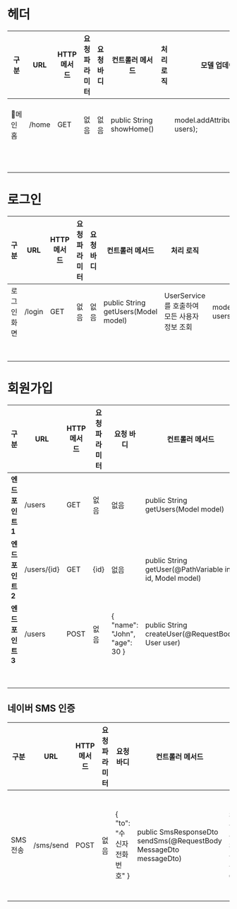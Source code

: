 # 헤더
| **구분** | **URL** | **HTTP 메서드** | **요청 파라미터** | **요청 바디** | **컨트롤러 메서드**             | **처리 로직** | **모델 업데이트**                         | **뷰 선택**           | **상태 코드** | **응답 데이터**          | **뷰**        |
| ------ | ------- | ------------ | ----------- | --------- | ------------------------ | --------- | ----------------------------------- | ------------------ | --------- | ------------------- | ------------ |
| 메인 홈  | /home   | GET          | 없음          | 없음        | public String showHome() |           | model.addAttribute("users", users); | return "userList"; | 200 OK    | 사용자 목록 JSON 또는 HTML | userList.jsp |
|        |         |              |             |           |                          |           |                                     |                    |           |                     |              |
|        |         |              |             |           |                          |           |                                     |                    |           |                     |              |
|        |         |              |             |           |                          |           |                                     |                    |           |                     |              |
|        |         |              |             |           |                          |           |                                     |                    |           |                     |              |
|        |         |              |             |           |                          |           |                                     |                    |           |                     |              |
|        |         |              |             |           |                          |           |                                     |                    |           |                     |              |
|        |         |              |             |           |                          |           |                                     |                    |           |                     |              |
|        |         |              |             |           |                          |           |                                     |                    |           |                     |              |

# 로그인

| **구분** | **URL** | **HTTP 메서드** | **요청 파라미터** | **요청 바디** | **컨트롤러 메서드**                        | **처리 로직**                      | **모델 업데이트**                         | **뷰 선택**           | **상태 코드** | **응답 데이터**          | **뷰**        |
| ------ | ------- | ------------ | ----------- | --------- | ----------------------------------- | ------------------------------ | ----------------------------------- | ------------------ | --------- | ------------------- | ------------ |
| 로그인 화면 | /login  | GET          | 없음          | 없음        | public String getUsers(Model model) | UserService를 호출하여 모든 사용자 정보 조회 | model.addAttribute("users", users); | return "userList"; | 200 OK    | 사용자 목록 JSON 또는 HTML | userList.jsp |
|        |         |              |             |           |                                     |                                |                                     |                    |           |                     |              |
|        |         |              |             |           |                                     |                                |                                     |                    |           |                     |              |
|        |         |              |             |           |                                     |                                |                                     |                    |           |                     |              |
|        |         |              |             |           |                                     |                                |                                     |                    |           |                     |              |
|        |         |              |             |           |                                     |                                |                                     |                    |           |                     |              |
|        |         |              |             |           |                                     |                                |                                     |                    |           |                     |              |
|        |         |              |             |           |                                     |                                |                                     |                    |           |                     |              |
|        |         |              |             |           |                                     |                                |                                     |                    |           |                     |              |


# 회원가입

| **구분**      | **URL**     | **HTTP 메서드** | **요청 파라미터** | **요청 바디**                     | **컨트롤러 메서드**                                             | **처리 로직**                      | **모델 업데이트**                              | **뷰 선택**             | **상태 코드**   | **응답 데이터**              | **뷰**          |
| ----------- | ----------- | ------------ | ----------- | ----------------------------- | -------------------------------------------------------- | ------------------------------ | ---------------------------------------- | -------------------- | ----------- | ----------------------- | -------------- |
| **엔드포인트 1** | /users      | GET          | 없음          | 없음                            | public String getUsers(Model model)                      | UserService를 호출하여 모든 사용자 정보 조회 | model.addAttribute("users", users);      | return "userList";   | 200 OK      | 사용자 목록 JSON 또는 HTML     | userList.jsp   |
| **엔드포인트 2** | /users/{id} | GET          | {id}        | 없음                            | public String getUser(@PathVariable int id, Model model) | UserService를 호출하여 특정 사용자 정보 조회 | model.addAttribute("user", user);        | return "userDetail"; | 200 OK      | 사용자 정보 JSON 또는 HTML     | userDetail.jsp |
| **엔드포인트 3** | /users      | POST         | 없음          | { "name": "John", "age": 30 } | public String createUser(@RequestBody User user)         | UserService를 호출하여 사용자 생성       | model.addAttribute("user", createdUser); | return "userDetail"; | 201 Created | 생성된 사용자 정보 JSON 또는 HTML | userDetail.jsp |
|             |             |              |             |                               |                                                          |                                |                                          |                      |             |                         |                |
|             |             |              |             |                               |                                                          |                                |                                          |                      |             |                         |                |
|             |             |              |             |                               |                                                          |                                |                                          |                      |             |                         |                |
|             |             |              |             |                               |                                                          |                                |                                          |                      |             |                         |                |
|             |             |              |             |                               |                                                          |                                |                                          |                      |             |                         |                |
|             |             |              |             |                               |                                                          |                                |                                          |                      |             |                         |                |
|             |             |              |             |                               |                                                          |                                |                                          |                      |             |                         |                |
|             |             |              |             |                               |                                                          |                                |                                          |                      |             |                         |                |

## 네이버 SMS 인증
| **구분** | **URL**   | **HTTP 메서드** | **요청 파라미터** | **요청 바디**            | **컨트롤러 메서드**                                                      | **처리 로직**                                                        | **상태 코드**        | **응답 데이터**                                                                               |
| ------ | --------- | ------------ | ----------- | -------------------- | ----------------------------------------------------------------- | ---------------------------------------------------------------- | ---------------- | ---------------------------------------------------------------------------------------- |
| SMS 전송 | /sms/send | POST         | 없음          | { "to": "수신자 전화번호" } | public SmsResponseDto sendSms(@RequestBody MessageDto messageDto) | SmsService 호출하여 SMS 전송 및 내에서 SmsRepository 통해 SMS 정보를 데이터베이스에 저장 | 202 성공<br>나머지 실패 | { "serviceId": "서비스 아이디", "timestamp": "타임스탬프", "status": "상태 코드", "message": "상태 메시지" } |


